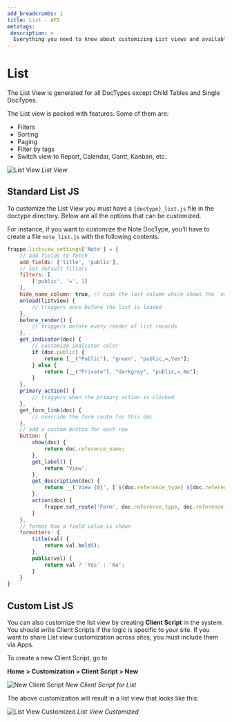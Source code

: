 ```yaml
---
add_breadcrumbs: 1
title: List - API
metatags:
 description: >
  Everything you need to know about customizing List views and available API methods.
---
```


# List

The List View is generated for all DocTypes except Child Tables and Single DocTypes.

The List view is packed with features. Some of them are:

- Filters
- Sorting
- Paging
- Filter by tags
- Switch view to Report, Calendar, Gantt, Kanban, etc.

![List View](/docs/assets/img/list-view.png)
*List View*

## Standard List JS

To customize the List View you must have a `{doctype}_list.js` file in the doctype directory.
Below are all the options that can be customized.

For instance, if you want to customize the Note DocType, you'll have to create a file `note_list.js` with the following contents.

```js
frappe.listview_settings['Note'] = {
	// add fields to fetch
	add_fields: ['title', 'public'],
	// set default filters
	filters: [
		['public', '=', 1]
	],
	hide_name_column: true, // hide the last column which shows the `name`
	onload(listview) {
		// triggers once before the list is loaded
	},
	before_render() {
		// triggers before every render of list records
	},
	get_indicator(doc) {
		// customize indicator color
		if (doc.public) {
			return [__("Public"), "green", "public,=,Yes"];
		} else {
			return [__("Private"), "darkgrey", "public,=,No"];
		}
	},
	primary_action() {
		// triggers when the primary action is clicked
	},
	get_form_link(doc) {
		// override the form route for this doc
	},
	// add a custom button for each row
	button: {
		show(doc) {
			return doc.reference_name;
		},
		get_label() {
			return 'View';
		},
		get_description(doc) {
			return __('View {0}', [`${doc.reference_type} ${doc.reference_name}`])
		},
		action(doc) {
			frappe.set_route('Form', doc.reference_type, doc.reference_name);
		}
	},
	// format how a field value is shown
	formatters: {
		title(val) {
			return val.bold();
		},
		public(val) {
			return val ? 'Yes' : 'No';
		}
	}
}
```

## Custom List JS

You can also customize the list view by creating **Client Script** in the
system. You should write Client Scripts if the logic is specific to your site.
If you want to share List view customization across sites, you must include them
via Apps.

To create a new Client Script, go to

**Home > Customization > Client Script > New**

![New Client Script](/docs/assets/img/client-script-list.png)
*New Client Script for List*

The above customization will result in a list view that looks like this:

![List View Customized](/docs/assets/img/list-view-customized.png)
*List View Customized*
